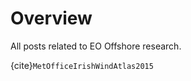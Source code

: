 Overview
=======================

All posts related to EO Offshore research.

{cite}`MetOfficeIrishWindAtlas2015`



```{bibliography} ../references.bib
```

